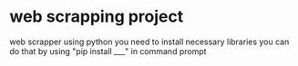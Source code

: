 # web scrapping project

web scrapper using python
you need to install necessary libraries
you can do that by using "pip install ___" in command prompt
